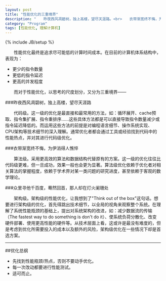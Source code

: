 ```yaml
---
layout: post
title: "性能优化的三重境界"
description: "　　昨夜西风凋碧树，独上高楼，望尽天涯路。<br>　　衣带渐宽终不悔，为伊消得人憔悴。<br>　　众里寻他千百度，蓦然回首，那人却在灯火阑珊处。"
category: "Program"
tags: [性能优化, 理解计算机]
---
```

{% include JB/setup %}

　　性能优化最终是追求尽可能低的计算时间成本。在目前的计算机体系结构中，表现为：

* 更少的指令数量
* 更低的指令延迟
* 更高的并发程度

　　而对于性能优化，以思考的尺度划分，又分为三重境界——

###昨夜西风凋碧树，独上高楼，望尽天涯路

　　代码级。这一级的优化是最直接和最常用的方法，如：循环展开、cache预取、指令集扩展、指令重排序……这些具体方法都是可以直接导致指令数量减少或指令延迟降低的。而运用这些方法的前提是对编程语言细节、操作系统实现、CPU架构等技术细节的深入理解。通常优化者都会通过工具或经验找到代码中的性能热点，并对其进行代码级优化。

###衣带渐宽终不悔，为伊消得人憔悴

　　算法级。采用更高效的算法和数据结构代替原有的方案。这一级的优化往往比代码级更难，但一旦成功，效果一般也会更为显著。算法级优化依赖于优化者对相关算法的掌握程度，依赖于学术界对某一类问题的研究进度，甚至依赖于客观的数学理论。

###众里寻他千百度，蓦然回首，那人却在灯火阑珊处

　　架构级。架构级的性能优化，让我想到了"Think out of the box"这句话。想要进行架构级的优化，首先得跳出技术细节，以全局的视角来观察整个系统。在理解了系统性能瓶颈的基础上，提出对系统架构的改进，如：减少数据流的传输（The fastest way to do something is don't do it）、使系统负荷分散化、改变硬件部署、使用更高性能的硬件等。从技术层面上看，这或许是最没有难度的，但是考虑到优化所需要投入的成本以及额外的风险，架构级优化在一些情况下却是首选方案。

************************************************************

##优化总纲

* 先找到性能瓶颈/热点，否则不要动手优化。
* 每一次改动都要进行性能测试。
* 适可而止。

